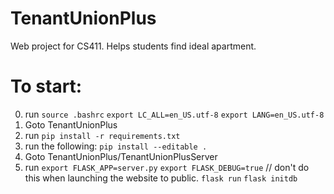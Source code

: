 # TenantUnionPlus
Web project for CS411. Helps students find ideal apartment.

# To start:
0. run
    `source .bashrc`
    `export LC_ALL=en_US.utf-8`
    `export LANG=en_US.utf-8`
1. Goto TenantUnionPlus
2. run
    `pip install -r requirements.txt`
3. run the following:
    `pip install --editable .`
4. Goto TenantUnionPlus/TenantUnionPlusServer
5. run
    `export FLASK_APP=server.py`
    `export FLASK_DEBUG=true` // don't do this when launching the website to public.
    `flask run`
    `flask initdb`
